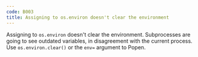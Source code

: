 ```yaml
---
code: B003
title: Assigning to os.environ doesn't clear the environment
---
```


Assigning to `os.environ` doesn't clear the environment. Subprocesses are going to see outdated variables, in disagreement with the current process. Use `os.environ.clear()` or the `env=` argument to Popen.